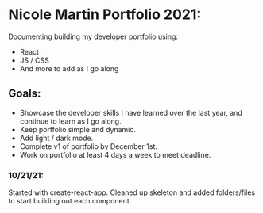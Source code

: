 # Nicole Martin Portfolio 2021:
Documenting building my developer portfolio using:
- React
- JS / CSS
- And more to add as I go along

## Goals:
- Showcase the developer skills I have learned over the last year, and continue to learn as I go along. 
- Keep portfolio simple and dynamic.
- Add light / dark mode.
- Complete v1 of portfolio by December 1st. 
- Work on portfolio at least 4 days a week to meet deadline.

### 10/21/21:
Started with create-react-app. Cleaned up skeleton and added folders/files to start building out each component.